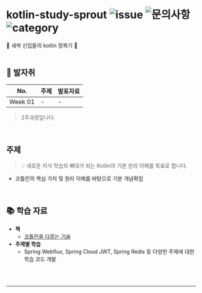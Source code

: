 # kotlin-study-sprout ![issue](https://img.shields.io/badge/issue-open-green) ![문의사항](https://img.shields.io/badge/%EB%AC%B8%EC%9D%98%ED%95%98%EA%B8%B0-pooreumsunny%40gamil.com-green) ![category](https://img.shields.io/badge/category-study-yello)
🌱 새싹 신입들의 kotlin 정복기 🚀
<br />
<br />

## 🐾 발자취

<table>
    <thead>
        <tr>
            <th> No. </th>
            <!-- <th> 일시 </th> -->
            <th> 주제 </th>
            <th> 발표자료 </th>
        </tr>
    </thead>
    <tbody>
        <tr>
            <td> Week 01 </td>
            <td>  - </td>
            <td>  - </td>
        </tr>
    </tbody>
</table>

> 2주과정입니다.

<br />

## 주제

> 💡 새로운 지식 학습의 뼈대가 되는 Kotlin의 기본 원리 이해를 목표로 합니다.

- 코틀린의 핵심 가치 및 원리 이해를 바탕으로 기본 개념확립

<br />

## 📚  학습 자료
- __책__
    - [코틀린을 다루는 기술](http://www.yes24.com/Product/Goods/89564200)
- __주제별 학습__
    - Spring Webflux, Spring Cloud JWT, Spring Redis 등 다양한 주제에 대한 학습 코드 개발


<br />
<br />
<!--
<p align="center">
    <img width="7%" alt="" src="./_raw/11st_logo.png">
</p>
-->
<hr />


